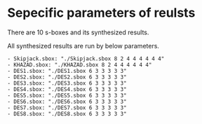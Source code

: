 # Sepecific parameters of reulsts

There are 10 s-boxes and its synthesized results.

All synthesized results are run by below parameters.

```
- Skipjack.sbox: "./Skipjack.sbox 8 2 4 4 4 4 4 4"
- KHAZAD.sbox: "./KHAZAD.sbox 8 2 4 4 4 4 4 4"
- DES1.sbox: "./DES1.sbox 6 3 3 3 3 3"
- DES2.sbox: "./DES2.sbox 6 3 3 3 3 3"
- DES3.sbox: "./DES3.sbox 6 3 3 3 3 3"
- DES4.sbox: "./DES4.sbox 6 3 3 3 3 3"
- DES5.sbox: "./DES5.sbox 6 3 3 3 3 3"
- DES6.sbox: "./DES6.sbox 6 3 3 3 3 3"
- DES7.sbox: "./DES7.sbox 6 3 3 3 3 3"
- DES8.sbox: "./DES8.sbox 6 3 3 3 3 3"
```
